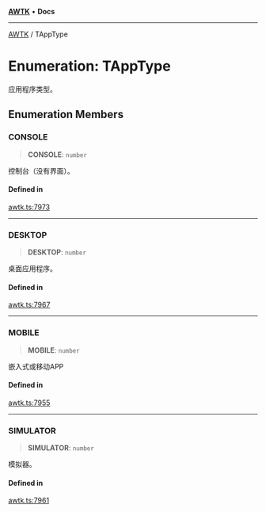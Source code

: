 [**AWTK**](../README.md) • **Docs**

***

[AWTK](../globals.md) / TAppType

# Enumeration: TAppType

应用程序类型。

## Enumeration Members

### CONSOLE

> **CONSOLE**: `number`

控制台（没有界面）。

#### Defined in

[awtk.ts:7973](https://github.com/zlgopen/awtk-binding/blob/a193834fdb1c1ee98bdcf84db4b6e5fd059e1d7c/tools/code_gen/js/output/awtk.ts#L7973)

***

### DESKTOP

> **DESKTOP**: `number`

桌面应用程序。

#### Defined in

[awtk.ts:7967](https://github.com/zlgopen/awtk-binding/blob/a193834fdb1c1ee98bdcf84db4b6e5fd059e1d7c/tools/code_gen/js/output/awtk.ts#L7967)

***

### MOBILE

> **MOBILE**: `number`

嵌入式或移动APP

#### Defined in

[awtk.ts:7955](https://github.com/zlgopen/awtk-binding/blob/a193834fdb1c1ee98bdcf84db4b6e5fd059e1d7c/tools/code_gen/js/output/awtk.ts#L7955)

***

### SIMULATOR

> **SIMULATOR**: `number`

模拟器。

#### Defined in

[awtk.ts:7961](https://github.com/zlgopen/awtk-binding/blob/a193834fdb1c1ee98bdcf84db4b6e5fd059e1d7c/tools/code_gen/js/output/awtk.ts#L7961)
